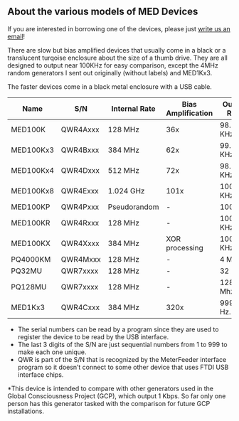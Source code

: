 ## About the various models of MED Devices

If you are interested in borrowing one of the devices, please just [write us an email](mailto:ecosystem@randonauts.com)!

There are slow but bias amplified devices that usually come in a black or a translucent turqoise enclosure about the size of a thumb drive. They are all designed to output near 100KHz for easy comparison, except the 4MHz random generators I sent out originally (without labels) and MED1Kx3.

The faster devices come in a black metal enclosure with a USB cable.

|   Name    |   S/N    | Internal Rate | Bias Amplification | Output Rate | Notes        |
|-----------|----------|---------------|--------------------|-------------|--------------|
| MED100K   | QWR4Axxx | 128 MHz       | 36x                | 98.765 KHz  |              |
| MED100Kx3 | QWR4Bxxx | 384 MHz       | 62x                | 99.896 KHz  |              |
| MED100Kx4 | QWR4Dxxx | 512 MHz       | 72x                | 98.765 KHz  |              |
| MED100Kx8 | QWR4Exxx | 1.024 GHz     | 101x               | 100.382 KHz |              |
| MED100KP  | QWR4Pxxx | Pseudorandom  | -                  | 100KHz      | baseline     |
| MED100KR  | QWR4Rxxx | 128 MHz       | -                  | 100 KHz     | raw entropy  |
| MED100KX  | QWR4Xxxx | 384 MHz       | XOR processing     | 100 KHz     | experimental |
| PQ4000KM  | QWR4Mxxx | 128 MHz       | -                  | 4 MHz.      |              |
| PQ32MU    | QWR7xxxx | 128 MHz       | -                  | 32 Mhz.     | high speed   |
| PQ128MU   | QWR7xxxx | 128 MHz       | -                  | 128 Mhz.    | high speed   |
| MED1Kx3   | QWR4Cxxx | 384 MHz       | 320x               | 999.0 Hz.   | GCP test*    |

* The serial numbers can be read by a program since they are used to register the device to be read by the USB interface. 
* The last 3 digits of the S/N are just sequential numbers from 1 to 999 to make each one unique. 
* QWR is part of the S/N that is recognized by the MeterFeeder interface program so it doesn’t connect to some other device that uses FTDI USB interface chips.

*This device is intended to compare with other generators used in the Global Consciousness Project (GCP), which output 1 Kbps. So far only one person has this generator tasked with the comparison for future GCP installations.